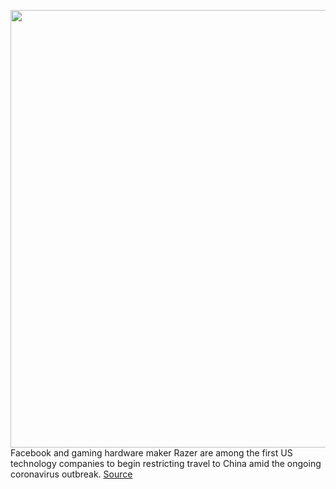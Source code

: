 <img src='https://cdn.vox-cdn.com/thumbor/-_EkSJTx0x1INmqsCzplS0EhXGg=/0x0:5951x3967/1200x800/filters:focal(2696x2031:3648x2983)/cdn.vox-cdn.com/uploads/chorus_image/image/66202257/1196735784.jpg.0.jpg' width='700px' /><br/>
Facebook and gaming hardware maker Razer are among the first US technology companies to begin restricting travel to China amid the ongoing coronavirus outbreak.
<a href='https://www.theverge.com/2020/1/27/21111047/facebook-coronavirus-employee-travel-restricting-virus-outbreak-concern'> Source <a/>
